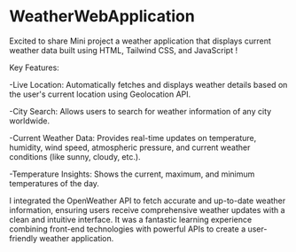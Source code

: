 ﻿# WeatherWebApplication

Excited to share Mini project a weather application that displays current weather data built using HTML, Tailwind CSS, and JavaScript !

Key Features:

-Live Location: Automatically fetches and displays weather details based on the user's current location using Geolocation API.

-City Search: Allows users to search for weather information of any city worldwide.

-Current Weather Data: Provides real-time updates on temperature, humidity, wind speed, atmospheric pressure, and current weather conditions (like sunny, cloudy, etc.).

-Temperature Insights: Shows the current, maximum, and minimum temperatures of the day.



I integrated the OpenWeather API to fetch accurate and up-to-date weather information, ensuring users receive comprehensive weather updates with a clean and intuitive interface.
It was a fantastic learning experience combining front-end technologies with powerful APIs to create a user-friendly weather application.


